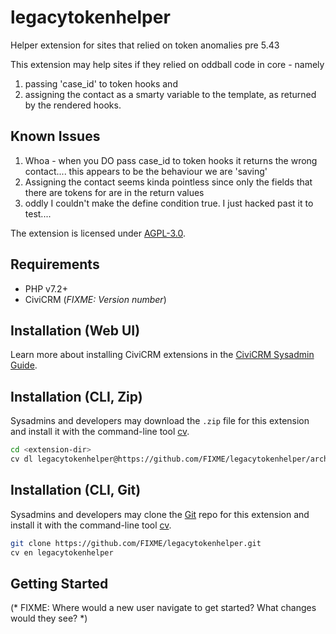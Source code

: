 # legacytokenhelper

Helper extension for sites that relied on token anomalies pre 5.43

This extension may help sites if they relied on
oddball code in core - namely

1) passing 'case_id' to token hooks and
2) assigning the contact as a smarty variable to
the template, as returned by the rendered hooks.

## Known Issues

1) Whoa - when you DO pass case_id to token hooks it returns the wrong
contact.... this appears to be the behaviour we are 'saving'
2) Assigning the contact seems kinda pointless since only the
fields that there are tokens for are in the return values
3) oddly I couldn't make the define condition true. I just
hacked past it to test....


The extension is licensed under [AGPL-3.0](LICENSE.txt).

## Requirements

* PHP v7.2+
* CiviCRM (*FIXME: Version number*)

## Installation (Web UI)

Learn more about installing CiviCRM extensions in the [CiviCRM Sysadmin Guide](https://docs.civicrm.org/sysadmin/en/latest/customize/extensions/).

## Installation (CLI, Zip)

Sysadmins and developers may download the `.zip` file for this extension and
install it with the command-line tool [cv](https://github.com/civicrm/cv).

```bash
cd <extension-dir>
cv dl legacytokenhelper@https://github.com/FIXME/legacytokenhelper/archive/master.zip
```

## Installation (CLI, Git)

Sysadmins and developers may clone the [Git](https://en.wikipedia.org/wiki/Git) repo for this extension and
install it with the command-line tool [cv](https://github.com/civicrm/cv).

```bash
git clone https://github.com/FIXME/legacytokenhelper.git
cv en legacytokenhelper
```

## Getting Started

(* FIXME: Where would a new user navigate to get started? What changes would they see? *)
